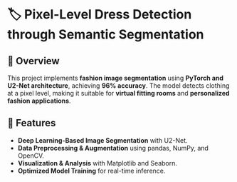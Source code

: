 # 🏷️ Pixel-Level Dress Detection through Semantic Segmentation

## 📖 Overview
This project implements **fashion image segmentation** using **PyTorch and U2-Net architecture**, achieving **96% accuracy**. The model detects clothing at a pixel level, making it suitable for **virtual fitting rooms** and **personalized fashion applications**.

## 🚀 Features
- **Deep Learning-Based Image Segmentation** with U2-Net.
- **Data Preprocessing & Augmentation** using pandas, NumPy, and OpenCV.
- **Visualization & Analysis** with Matplotlib and Seaborn.
- **Optimized Model Training** for real-time inference.
